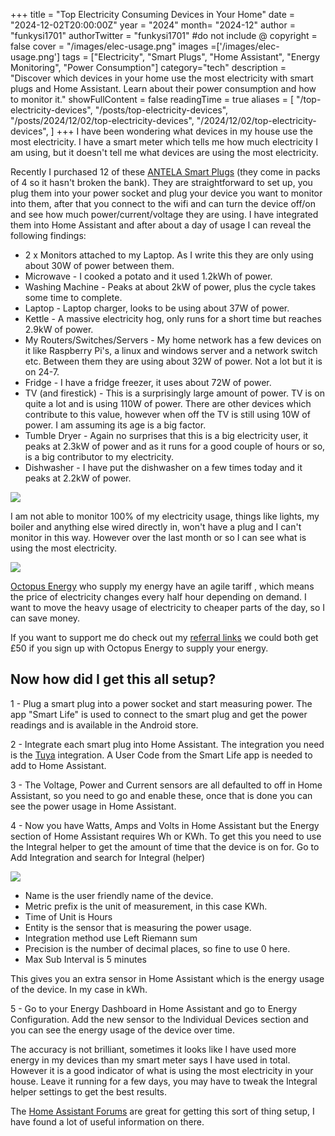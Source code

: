 +++
title = "Top Electricity Consuming Devices in Your Home"
date = "2024-12-02T20:00:00Z"
year = "2024"
month= "2024-12"
author = "funkysi1701"
authorTwitter = "funkysi1701" #do not include @
copyright = false
cover = "/images/elec-usage.png"
images =['/images/elec-usage.png']
tags = ["Electricity", "Smart Plugs", "Home Assistant", "Energy Monitoring", "Power Consumption"]
category="tech"
description = "Discover which devices in your home use the most electricity with smart plugs and Home Assistant. Learn about their power consumption and how to monitor it."
showFullContent = false
readingTime = true
aliases = [
    "/top-electricity-devices",
    "/posts/top-electricity-devices",
    "/posts/2024/12/02/top-electricity-devices",
    "/2024/12/02/top-electricity-devices",
]
+++
I have been wondering what devices in my house use the most electricity. I have a smart meter which tells me how much electricity I am using, but it doesn't tell me what devices are using the most electricity. 

Recently I purchased 12 of these [ANTELA Smart Plugs](https://www.amazon.co.uk/dp/B09VP5KNWM?ref=ppx_yo2ov_dt_b_fed_asin_title) (they come in packs of 4 so it hasn't broken the bank). They are straightforward to set up, you plug them into your power socket and plug your device you want to monitor into them, after that you connect to the wifi and can turn the device off/on and see how much power/current/voltage they are using. I have integrated them into Home Assistant and after about a day of usage I can reveal the following findings:

- 2 x Monitors attached to my Laptop. As I write this they are only using about 30W of power between them.
- Microwave - I cooked a potato and it used 1.2kWh of power.
- Washing Machine - Peaks at about 2kW of power, plus the cycle takes some time to complete. 
- Laptop - Laptop charger, looks to be using about 37W of power.
- Kettle - A massive electricity hog, only runs for a short time but reaches 2.9kW of power.
- My Routers/Switches/Servers - My home network has a few devices on it like Raspberry Pi's, a linux and windows server and a network switch etc. Between them they are using about 32W of power. Not a lot but it is on 24-7.
- Fridge - I have a fridge freezer, it uses about 72W of power.
- TV (and firestick) - This is a surprisingly large amount of power. TV is on quite a lot and is using 110W of power. There are other devices which contribute to this value, however when off the TV is still using 10W of power. I am assuming its age is a big factor.
- Tumble Dryer - Again no surprises that this is a big electricity user, it peaks at 2.3kW of power and as it runs for a good couple of hours or so, is a big contributor to my electricity.
- Dishwasher - I have put the dishwasher on a few times today and it peaks at 2.2kW of power. 

![](/images/elec-usage.png)

I am not able to monitor 100% of my electricity usage, things like lights, my boiler and anything else wired directly in, won't have a plug and I can't monitor in this way. However over the last month or so I can see what is using the most electricity.

![](/images/elec-usage2.png)

[Octopus Energy](https://octopus.energy/) who supply my energy have an agile tariff , which means the price of electricity changes every half hour depending on demand. I want to move the heavy usage of electricity to cheaper parts of the day, so I can save money. 

If you want to support me do check out my [referral links](/referral-links) we could both get £50 if you sign up with Octopus Energy to supply your energy.

## Now how did I get this all setup?

1 - Plug a smart plug into a power socket and start measuring power. The app "Smart Life" is used to connect to the smart plug and get the power readings and is available in the Android store.

2 - Integrate each smart plug into Home Assistant. The integration you need is the [Tuya](https://www.home-assistant.io/integrations/tuya) integration. A User Code from the Smart Life app is needed to add to Home Assistant.

3 - The Voltage, Power and Current sensors are all defaulted to off in Home Assistant, so you need to go and enable these, once that is done you can see the power usage in Home Assistant.

4 - Now you have Watts, Amps and Volts in Home Assistant but the Energy section of Home Assistant requires Wh or KWh. To get this you need to use the Integral helper to get the amount of time that the device is on for. Go to Add Integration and search for Integral (helper)

![](/images/elec-usage3.png)

- Name is the user friendly name of the device.
- Metric prefix is the unit of measurement, in this case KWh.
- Time of Unit is Hours
- Entity is the sensor that is measuring the power usage.
- Integration method use Left Riemann sum
- Precision is the number of decimal places, so fine to use 0 here.
- Max Sub Interval is 5 minutes

This gives you an extra sensor in Home Assistant which is the energy usage of the device. In my case in kWh.

5 - Go to your Energy Dashboard in Home Assistant and go to Energy Configuration. Add the new sensor to the Individual Devices section and you can see the energy usage of the device over time.

The accuracy is not brilliant, sometimes it looks like I have used more energy in my devices than my smart meter says I have used in total. However it is a good indicator of what is using the most electricity in your house. Leave it running for a few days, you may have to tweak the Integral helper settings to get the best results.

The [Home Assistant Forums](https://community.home-assistant.io/t/added-tuya-smart-plugs-where-is-the-energy-monitoring/356746/16) are great for getting this sort of thing setup, I have found a lot of useful information on there. 